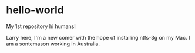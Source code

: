 # hello-world
My 1st repository
hi humans!

Larry here, I'm a new comer with the hope of installing ntfs-3g on my Mac.
I am a sontemason working in Australia.
